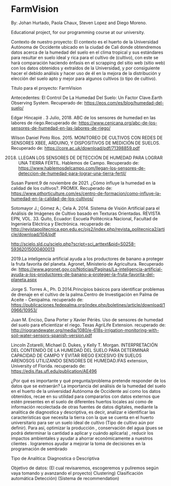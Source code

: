# FarmVision
By: Johan Hurtado, Paola Chaux, Steven Lopez and Diego Moreno.

Educational project, for our programming course at our university.


Contexto de nuestro proyecto:
El contexto es el huerto de la Universidad Autónoma de Occidente ubicado en la ciudad de Cali donde obtendremos datos acerca de la humedad del suelo en el clima tropical y sus estándares para resultar en suelo ideal y rica para el cultivo de (cultivo), con este se harà comparación haciendo énfasis en el scrapping del sitio web (sitio web) con los datos obtenidos y extraídos de la Universidad, y por consiguiente hacer el debido análisis y hacer uso de él en la mejora de la distribución y elección del suelo apto y mejor para algunos cultivos (o tipo de cultivo).

Titulo para el proyecto:
FarmVision


Antecedentes:
El Control De La Humedad Del Suelo: Un Factor Clave.Earth Observing System. Recuperado de:  https://eos.com/es/blog/humedad-del-suelo/

Edgar Hincapié . 3 Julio, 2018. ABC de los sensores de humedad en las labores de riego.Recuperado de: https://www.cenicana.org/abc-de-los-sensores-de-humedad-en-las-labores-de-riego/

Wilson Daniel Pinto Rios. 2015. MONITOREO DE CULTIVOS CON REDES DE SENSORES XBEE, ARDUINO, Y DISPOSITIVOS DE MEDICIÓN DE SUELOS. Recuperado de: https://core.ac.uk/download/pdf/71398859.pdf

2018. LLEGAN LOS SENSORES DE DETECCIÓN DE HUMEDAD PARA LOGRAR UNA TIERRA FÉRTIL. Hablemos de Campo. 
Recuperado de:
https://www.hablemosdelcampo.com/llegan-los-sensores-de-deteccion-de-humedad-para-lograr-una-tierra-fertil/

Susan Parent.9 de noviembre de 2021. ¿Cómo influye la humedad en la calidad de los cultivos?. PROMIX. Recuperado de:	https://www.pthorticulture.com/es/centro-de-formacion/como-influye-la-humedad-en-la-calidad-de-los-cultivos/

Sotomayor J.; Gómez A.; Cela A. 2014. Sistema de Visión Artificial para el Análisis de Imágenes de Cultivo basado en Texturas Orientadas. REVISTA EPN, VOL. 33. Quito, Ecuador: Escuela Politécnica Nacional, Facultad de Ingeniería Eléctrica y Electrónica. recuperado de: http://revistapolitecnica.epn.edu.ec/ojs2/index.php/revista_politecnica2/article/download/104/pdf

http://scielo.sld.cu/scielo.php?script=sci_arttext&pid=S0258-59362015000400013

2019.La inteligencia artificial ayuda a los productores de banano a proteger la fruta favorita del planeta. Agronet, Ministerio de Agricultura. Recuperado de: https://www.agronet.gov.co/Noticias/Paginas/La-inteligencia-artificial-ayuda-a-los-productores-de-banano-a-proteger-la-fruta-favorita-del-planeta.aspx

Jorge S. Torres A., Ph. D.2014.Principios básicos para identificar problemas de drenaje en el cultivo de la palma.Centro de Investigación en Palma de Aceite - Cenipalma. recuperado de: https://publicaciones.fedepalma.org/index.php/boletines/article/download/10966/10953/

Juan M. Enciso, Dana Porter y Xavier Périès. Uso de sensores de humedad del suelo para eficientizar el riego. Texas AgriLife Extension. recuperado de: http://riograndewater.org/media/1080/e-618s-irrigation-monitoring-with-soil-water-sensors-spanish-version.pdf

Lincoln Zotarelli, Michael D. Dukes, y Kelly T. Morgan. INTERPRETACIÓN DEL CONTENIDO DE LA HUMEDAD DEL SUELO PARA DETERMINAR CAPACIDAD DE CAMPO Y EVITAR RIEGO EXCESIVO EN SUELOS ARENOSOS UTILIZANDO SENSORES DE HUMEDAD.IFAS extension, University of Florida. recuperado de:
https://edis.ifas.ufl.edu/publication/AE496



¿Por qué es importante y qué pregunta/problema pretende responder  de los datos que se extraerán?
La importancia del análisis de la humedad del suelo en el huerto de la universidad Autónoma de Occidente así como los datos obtenidos, recae en su utilidad para compararlos con datos externos que estén presentes en el suelo de diferentes huertos locales así como de información recolectada de otras fuentes de datos digitales, mediante la analitica de diagnostica y descriptiva, es decir, analizar e identificar  las características que necesita la tierra con la que se cuenta en el huerto universitario para ser un suelo ideal de cultivo (Tipo de cultivo aún por definir).
Para así,  optimizar la producción , conservación del agua (pues se podrá determinar la cantidad a aplicar y cuándo aplicarla) , reducir los impactos ambientales y ayudar a ahorrar económicamente a nuestros clientes . lograremos ayudar a mejorar la toma de decisiones en la programación de  sembrado


Tipo de Analitica:
Diagnostica o Descriptiva

Objetivo de datos: (El cual revisaremos, escogeremos y puliremos según vaya tomando y avanzando el proyecto)
Clustering) Clasificación automática
Detección) (Sistema de recommendation)


